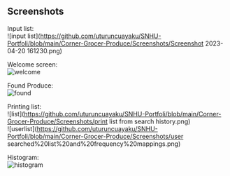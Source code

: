 Screenshots  
--- 
Input list:  
![input list](https://github.com/uturuncuayaku/SNHU-Portfoli/blob/main/Corner-Grocer-Produce/Screenshots/Screenshot 2023-04-20 161230.png)   

Welcome screen:  
![welcome](https://github.com/uturuncuayaku/SNHU-Portfoli/blob/main/Corner-Grocer-Produce/Screenshots/welcome.png)  

Found Produce:  
![found](https://github.com/uturuncuayaku/SNHU-Portfoli/blob/main/Corner-Grocer-Produce/Screenshots/FoundProduce.png)  

Printing list:  
![list](https://github.com/uturuncuayaku/SNHU-Portfoli/blob/main/Corner-Grocer-Produce/Screenshots/print list from search history.png)  
![userlist](https://github.com/uturuncuayaku/SNHU-Portfoli/blob/main/Corner-Grocer-Produce/Screenshots/user searched%20list%20and%20frequency%20mappings.png)  

Histogram:  
![histogram](https://github.com/uturuncuayaku/SNHU-Portfoli/blob/main/Corner-Grocer-Produce/Screenshots/histogram.png)  
